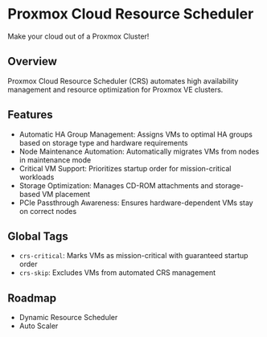 # Proxmox Cloud Resource Scheduler

Make your cloud out of a Proxmox Cluster!

## Overview

Proxmox Cloud Resource Scheduler (CRS) automates high availability management and resource optimization for Proxmox VE clusters.

## Features

- Automatic HA Group Management: Assigns VMs to optimal HA groups based on storage type and hardware requirements
- Node Maintenance Automation: Automatically migrates VMs from nodes in maintenance mode
- Critical VM Support: Prioritizes startup order for mission-critical workloads
- Storage Optimization: Manages CD-ROM attachments and storage-based VM placement
- PCIe Passthrough Awareness: Ensures hardware-dependent VMs stay on correct nodes

## Global Tags

- `crs-critical`: Marks VMs as mission-critical with guaranteed startup order
- `crs-skip`: Excludes VMs from automated CRS management

## Roadmap

* Dynamic Resource Scheduler
* Auto Scaler
